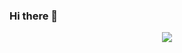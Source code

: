 ### Hi there 👋

<!--
**GamzaKim/GamzaKim** is a ✨ _special_ ✨ repository because its `README.md` (this file) appears on your GitHub profile.

Here are some ideas to get you started:

- 🔭 I’m currently working on ...
- 🌱 I’m currently learning ...
- 👯 I’m looking to collaborate on ...
- 🤔 I’m looking for help with ...
- 💬 Ask me about ...
- 📫 How to reach me: ...
- 😄 Pronouns: ...
- ⚡ Fun fact: ...
-->
<div align=center>


 <a href="https://gamzacode.tistory.com/" target="_blank"><img src="https://img.shields.io/badge/#000000?style=flat-square&logo=tistory&logoColor=white"/></a>
